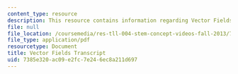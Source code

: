 ```yaml
---
content_type: resource
description: This resource contains information regarding Vector Fields.
file: null
file_location: /coursemedia/res-tll-004-stem-concept-videos-fall-2013/7385e320ac09e2fc7e246ec8a211d697_MITRES_TLL-004F13_VectrFie.pdf
file_type: application/pdf
resourcetype: Document
title: Vector Fields Transcript
uid: 7385e320-ac09-e2fc-7e24-6ec8a211d697
---
```

